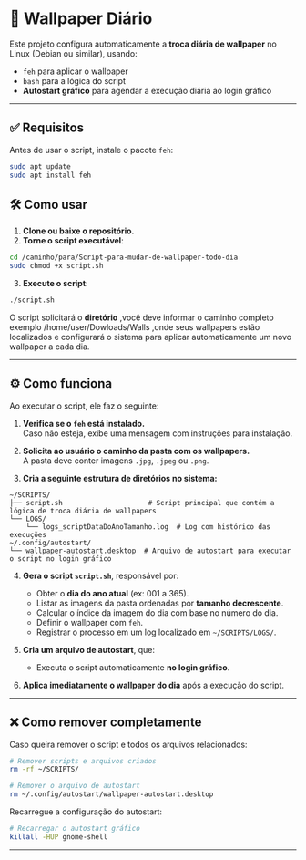 # 📄 Wallpaper Diário

Este projeto configura automaticamente a **troca diária de wallpaper** no Linux (Debian ou similar), usando:
- `feh` para aplicar o wallpaper
- `bash` para a lógica do script
- **Autostart gráfico** para agendar a execução diária ao login gráfico

---

## ✅ Requisitos

Antes de usar o script, instale o pacote `feh`:

```bash
sudo apt update
sudo apt install feh
```

## 🛠 Como usar

1. **Clone ou baixe o repositório.**
2. **Torne o script executável**:

```bash
cd /caminho/para/Script-para-mudar-de-wallpaper-todo-dia
sudo chmod +x script.sh
```

3. **Execute o script**:

```bash
./script.sh
```

O script solicitará o **diretório** ,você deve informar o caminho completo exemplo /home/user/Dowloads/Walls ,onde seus wallpapers estão localizados e configurará o sistema para aplicar automaticamente um novo wallpaper a cada dia.

---

## ⚙️ Como funciona

Ao executar o script, ele faz o seguinte:

1. **Verifica se o `feh` está instalado.**  
   Caso não esteja, exibe uma mensagem com instruções para instalação.

2. **Solicita ao usuário o caminho da pasta com os wallpapers.**  
   A pasta deve conter imagens `.jpg`, `.jpeg` ou `.png`.

3. **Cria a seguinte estrutura de diretórios no sistema:**

```
~/SCRIPTS/
├── script.sh                     # Script principal que contém a lógica de troca diária de wallpapers
└── LOGS/
    └── logs_scriptDataDoAnoTamanho.log  # Log com histórico das execuções
~/.config/autostart/
└── wallpaper-autostart.desktop  # Arquivo de autostart para executar o script no login gráfico
```

4. **Gera o script `script.sh`**, responsável por:
   - Obter o **dia do ano atual** (ex: 001 a 365).
   - Listar as imagens da pasta ordenadas por **tamanho decrescente**.
   - Calcular o índice da imagem do dia com base no número do dia.
   - Definir o wallpaper com `feh`.
   - Registrar o processo em um log localizado em `~/SCRIPTS/LOGS/`.

5. **Cria um arquivo de autostart**, que:
   - Executa o script automaticamente **no login gráfico**.

6. **Aplica imediatamente o wallpaper do dia** após a execução do script.

---

## ❌ Como remover completamente

Caso queira remover o script e todos os arquivos relacionados:

```bash
# Remover scripts e arquivos criados
rm -rf ~/SCRIPTS/

# Remover o arquivo de autostart
rm ~/.config/autostart/wallpaper-autostart.desktop
```

Recarregue a configuração do autostart:

```bash
# Recarregar o autostart gráfico
killall -HUP gnome-shell
```

---

